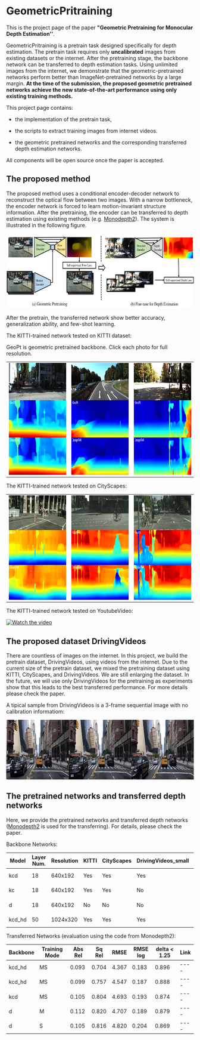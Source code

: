 # GeometricPritraining

This is the project page of the paper **"Geometric Pretraining for Monocular Depth Estimation''**.

GeometricPritraining is a pretrain task designed specifically for depth estimation. The pretrain task requires only **uncalibrated** images from existing datasets or the internet. After the pretraining stage, the backbone network can be transferred to depth estimation tasks. Using unlimited images from the internet, we demonstrate that the geometric-pretrained networks perform better than ImageNet-pretrained networks by a large margin. **At the time of the submission, the proposed geometric pretrained networks achieve the new state-of-the-art performance using only existing training methods.**

This project page contains:

* the implementation of the pretrain task,

* the scripts to extract training images from internet videos.

* the geometric pretrained networks and the corresponding transferred depth estimation networks.

All components will be open source once the paper is accepted.

## The proposed method

The proposed method uses a conditional encoder-decoder network to reconstruct the optical flow between two images. With a narrow bottleneck, the encoder network is forced to learn motion-invariant structure information. After the pretraining, the encoder can be transferred to depth estimation using existing methods (e.g. [Monodepth2](https://github.com/nianticlabs/monodepth2)). The system is illustrated in the following figure.

<p align="center">
<img src="fig/system.png" alt="input_output" width = "750" height = "200">
</p>

After the pretrain, the transferred network show better accuracy, generalization ability, and few-shot learning.

The KITTI-trained network tested on KITTI dataset:

GeoPt is geometric pretrained backbone. Click each photo for full resolution.

<table align='center'>
<tr>
<td><img src='fig/0.png' width='320' height='300'/></td>
<td><img src='fig/1.png' width='320' height='300'/></td>
<td><img src='fig/2.png' width='320' height='300'/></td>
</tr>
</table>

The KITTI-trained network tested on CityScapes:

<table align='center'>
<tr>
<td><img src='fig/cs0.png' width='320' height='280'/></td>
<td><img src='fig/cs1.png' width='320' height='280'/></td>
<td><img src='fig/cs2.png' width='320' height='280'/></td>
</tr>
</table>

The KITTI-trained network tested on YoutubeVideo:

[![Watch the video](https://img.youtube.com/vi/i-KlfY4oGOM/hqdefault.jpg)](https://youtu.be/i-KlfY4oGOM)

## The proposed dataset DrivingVideos

There are countless of images on the internet. In this project, we build the pretrain dataset, DrivingVideos, using videos from the internet. Due to the current size of the pretrain dataset, we mixed the pretraining dataset using KITTI, CityScapes, and DrivingVideos. We are still enlarging the dataset. In the future, we will use only DrivingVideos for the pretraining as experiments show that this leads to the best transferred performance. For more details please check the paper.

A tipical sample from DrivingVideos is a 3-frame sequential image with no calibration informatiom:

<p align="center">
<img src="fig/drivevideo.jpg" alt="input_output" width = "1066" height = "160">
</p>

## The pretrained networks and transferred depth networks

Here, we provide the pretrained networks and transferred depth networks ([Monodepth2](https://github.com/nianticlabs/monodepth2) is used for the transferring). For details, please check the paper.

Backbone Networks:

| Model | Layer Num. | Resolution | KITTI | CityScapes | DrivingVideos_small | DrivingVideos_big | Link |
| ----- | ---------- | ---------- | ----- | ---------- | ------------------- | ----------------- | ---- |
| kcd   | 18         | 640x192    | Yes   | Yes        | Yes                 | No                | ---- |
| kc    | 18         | 640x192    | Yes   | Yes        | No                  | No                | ---- |
| d     | 18         | 640x192    | No    | No         | No                  | Yes               | ---- |
| kcd_hd| 50         | 1024x320   | Yes   | Yes        | Yes                 | No                | ---- |

Transferred Networks (evaluation using the code from Monodepth2):

| Backbone| Training Mode | Abs Rel | Sq Rel | RMSE | RMSE log | delta < 1.25 | Link |
| ------- | ------------- | ------- | ------ | ---- | -------- | ------------ | ---- |
| kcd_hd  | MS            | 0.093   | 0.704  | 4.367| 0.183    | 0.896        | ---- |
| kcd_hd  | MS            | 0.099   | 0.757  | 4.547| 0.187    | 0.888        | ---- |
| kcd     | MS            | 0.105   | 0.804  | 4.693| 0.193    | 0.874        | ---- |
|   d     | M             | 0.112   | 0.820  | 4.707| 0.189    | 0.879        | ---- |
|   d     | S             | 0.105   | 0.816  | 4.820| 0.204    | 0.869        | ---- |
